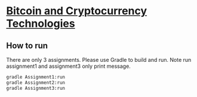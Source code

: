 # [Bitcoin and Cryptocurrency Technologies](https://www.coursera.org/learn/cryptocurrency/)

## How to run

There are only 3 assignments. Please use Gradle to build and run. Note run assignment1 and assignment3 only print message.

~~~bash
gradle Assignment1:run
gradle Assignment2:run
gradle Assignment3:run
~~~ 




